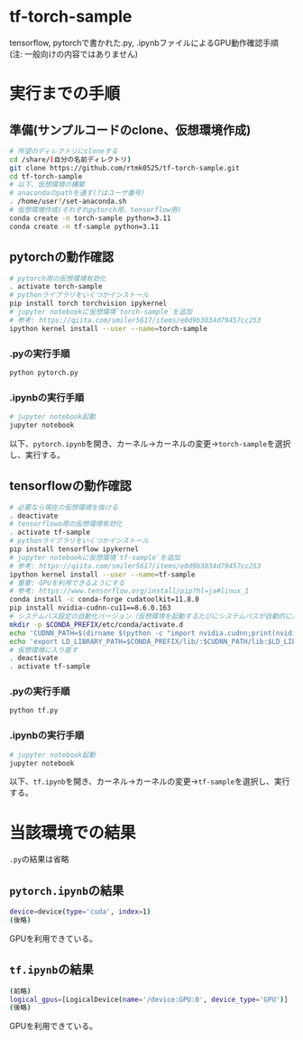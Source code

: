# tf-torch-sample
tensorflow, pytorchで書かれた.py, .ipynbファイルによるGPU動作確認手順
(注: 一般向けの内容ではありません)

# 実行までの手順

## 準備(サンプルコードのclone、仮想環境作成)
```bash
# 所望のディレクトリにcloneする
cd /share/(自分の名前ディレクトリ)
git clone https://github.com/rtmk0525/tf-torch-sample.git
cd tf-torch-sample
# 以下、仮想環境の構築
# anacondaのpathを通す(?はユーザ番号)
. /home/user?/set-anaconda.sh
# 仮想環境作成(それぞれpytorch用、tensorflow用)
conda create -n torch-sample python=3.11
conda create -n tf-sample python=3.11
```

## pytorchの動作確認
```bash
# pytorch用の仮想環境有効化
. activate torch-sample
# pythonライブラリをいくつかインストール
pip install torch torchvision ipykernel
# jupyter notebookに仮想環境`torch-sample`を追加
# 参考: https://qiita.com/smiler5617/items/e0d9b3034d79457cc253
ipython kernel install --user --name=torch-sample
```
### .pyの実行手順
```bash
python pytorch.py
```
### .ipynbの実行手順
```bash
# jupyter notebook起動
jupyter notebook
```
以下、`pytorch.ipynb`を開き、カーネル→カーネルの変更→`torch-sample`を選択し、実行する。

## tensorflowの動作確認
```bash
# 必要なら現在の仮想環境を抜ける
. deactivate
# tensorflowo用の仮想環境有効化
. activate tf-sample
# pythonライブラリをいくつかインストール
pip install tensorflow ipykernel
# jupyter notebookに仮想環境`tf-sample`を追加
# 参考: https://qiita.com/smiler5617/items/e0d9b3034d79457cc253
ipython kernel install --user --name=tf-sample
# 重要: GPUを利用できるようにする
# 参考: https://www.tensorflow.org/install/pip?hl=ja#linux_1
conda install -c conda-forge cudatoolkit=11.8.0
pip install nvidia-cudnn-cu11==8.6.0.163
# システムパス設定の自動化バージョン（仮想環境を起動するたびにシステムパスが自動的に構成される）
mkdir -p $CONDA_PREFIX/etc/conda/activate.d
echo 'CUDNN_PATH=$(dirname $(python -c "import nvidia.cudnn;print(nvidia.cudnn.__file__)"))' >> $CONDA_PREFIX/etc/conda/activate.d/env_vars.sh
echo 'export LD_LIBRARY_PATH=$CONDA_PREFIX/lib/:$CUDNN_PATH/lib:$LD_LIBRARY_PATH' >> $CONDA_PREFIX/etc/conda/activate.d/env_vars.sh
# 仮想環境に入り直す
. deactivate
. activate tf-sample
```
### .pyの実行手順
```bash
python tf.py
```
### .ipynbの実行手順
```bash
# jupyter notebook起動
jupyter notebook
```
以下、`tf.ipynb`を開き、カーネル→カーネルの変更→`tf-sample`を選択し、実行する。

# 当該環境での結果
`.py`の結果は省略

## `pytorch.ipynb`の結果
```bash
device=device(type='cuda', index=1)
(後略)
```
GPUを利用できている。

## `tf.ipynb`の結果
```bash
(前略)
logical_gpus=[LogicalDevice(name='/device:GPU:0', device_type='GPU')]
(後略)
```
GPUを利用できている。
